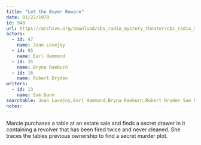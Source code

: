 ```yaml
---
title: "Let the Buyer Beware"
date: 01/22/1979
id: 948
url: https://archive.org/download/cbs_radio_mystery_theater/cbs_radio_mystery_theater-0901-0950.zip/cbs_radio_mystery_theater-0901-0950%2Fcbsrmt_0948_let_the_buyer_beware.mp3
actors:  
  - id: 47
    name: Joan Lovejoy  
  - id: 95
    name: Earl Hammond  
  - id: 35
    name: Bryna Raeburn  
  - id: 16
    name: Robert Dryden
writers:  
  - id: 13
    name: Sam Dann
searchable: Joan Lovejoy,Earl Hammond,Bryna Raeburn,Robert Dryden Sam Dann
notes:  
---
```

Marcie purchases a table at an estate sale and finds a secret drawer in it containing a revolver that has been fired twice and never cleaned. She traces the tables previous ownership to find a secret murder plot.